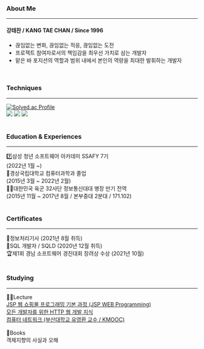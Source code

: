 ### About Me
---
#### 강태찬 / KANG TAE CHAN / Since 1996
- 끊임없는 변화, 끊임없는 적응, 끊임없는 도전
- 프로젝트 참여자로서의 책임감을 최우선 가치로 삼는 개발자
- 맡은 바 포지션의 역할과 범위 내에서 본인의 역량을 최대한 발휘하는 개발자
<br/>

### Techniques
---
[![Solved.ac Profile](http://mazassumnida.wtf/api/v2/generate_badge?boj=taechacode)](https://solved.ac/taechacode/)
<br/>
<img src="https://img.shields.io/badge/Java-007396?style=flat-square&logo=Java&logoColor=white"/>
<img src="https://img.shields.io/badge/Spring-6DB33F?style=flat-square&logo=Spring&logoColor=white"/>
<img src="https://img.shields.io/badge/SpringBoot-6DB33F?style=flat-square&logo=Spring&logoColor=white"/>
<br/>
<br/>

### Education & Experiences
---
:seven:삼성 청년 소프트웨어 아카데미 SSAFY 7기
<br/>
(2022년 1월 ~)
<br/>
:school:경상국립대학교 컴퓨터과학과 졸업
<br/>
(2015년 3월 ~ 2022년 2월)
<br/>
:policeman:대한민국 육군 32사단 정보통신대대 병장 만기 전역
<br/>
(2015년 11월 ~ 2017년 8월 / 본부중대 2분대 / 171.102)
<br/>
<br/>

### Certificates
---
:page_with_curl:정보처리기사 (2021년 8월 취득)
<br/>
:page_with_curl:SQL 개발자 / SQLD (2020년 12월 취득)
<br/>
:trophy:제1회 경남 소프트웨어 경진대회 장려상 수상 (2021년 10월)
<br/>
<br/>

### Studying
---
:man_teacher:Lecture
<br/>
[JSP 웹 쇼핑몰 프로그래밍 기본 과정 (JSP WEB Programming)](https://www.inflearn.com/certificate/483034-325294-4772256)
<br/>
[모든 개발자를 위한 HTTP 웹 개발 지식](https://www.inflearn.com/certificate/483034-326277-4569457)
<br/>
[컴퓨터 네트워크 (부산대학교 유영환 교수 / KMOOC)](http://www.kmooc.kr/certificates/4e0093a97bfa40318f9ad550f0eee60e)
<br/>
<br/>
:book:Books
<br/>
객체지향의 사실과 오해

<!--
**taechacode/taechacode** is a ✨ _special_ ✨ repository because its `README.md` (this file) appears on your GitHub profile.

Here are some ideas to get you started:

- 🔭 I’m currently working on ...
- 🌱 I’m currently learning ...
- 👯 I’m looking to collaborate on ...
- 🤔 I’m looking for help with ...
- 💬 Ask me about ...
- 📫 How to reach me: ...
- 😄 Pronouns: ...
- ⚡ Fun fact: ...
-->
